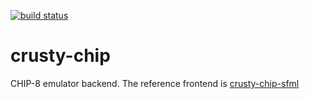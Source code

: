 [![build status](https://travis-ci.org/crumblingstatue/crusty-chip.svg?branch=master)](https://travis-ci.org/crumblingstatue/crusty-chip)

crusty-chip
===========

CHIP-8 emulator backend.
The reference frontend is [crusty-chip-sfml](https://github.com/crumblingstatue/crusty-chip-sfml)
